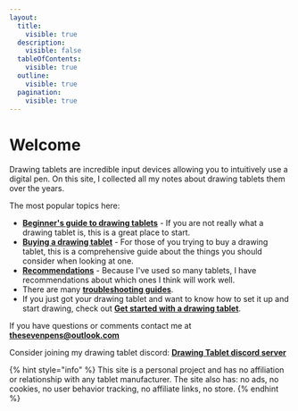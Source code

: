 ```yaml
---
layout:
  title:
    visible: true
  description:
    visible: false
  tableOfContents:
    visible: true
  outline:
    visible: true
  pagination:
    visible: true
---
```


# Welcome

Drawing tablets are incredible input devices allowing you to intuitively use a digital pen. On this site, I collected all my notes about drawing tablets them over the years.

The most popular topics here:&#x20;

* [**Beginner's guide to drawing tablets**](guides/beginners-guide.md) - If you are not really what a drawing tablet is, this is a great place to start.
* [**Buying a drawing tablet**](buying-a-drawing-tablet/) - For those of you trying to buy a drawing tablet, this is a comprehensive guide about the things you should consider when looking at one.
* [**Recommendations**](recommendations/) - Because I've used so many tablets, I have recommendations about which ones I think will work well.&#x20;
* There are many [**troubleshooting guides**](troubleshooting/).
* If you just got your drawing tablet and want to know how to set it up and start drawing, check out [**Get started with a drawing tablet**](guides/get-started-with-a-drawing-tablet.md).

If you have questions or comments contact me at [**thesevenpens@outlook.com**](https://twitter.com/TheSevenPens)  &#x20;

Consider joining my drawing tablet discord: [**Drawing Tablet discord server**](about-thesevenpens/drawing-tablet-discord-server.md)

{% hint style="info" %}
This site is a personal project and has no affiliation or relationship with any tablet manufacturer. The site also has: no ads, no cookies, no user behavior tracking, no affiliate links, no store.
{% endhint %}

